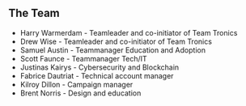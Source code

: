 ## The Team
* Harry Warmerdam - Teamleader and co-initiator of Team Tronics
* Drew Wise - Teamleader and co-initiator of Team Tronics
* Samuel Austin - Teammanager Education and Adoption
* Scott Faunce - Teammanager Tech/IT
* Justinas Kairys - Cybersecurity and Blockchain
* Fabrice Dautriat - Technical account manager
* Kilroy Dillon - Campaign manager
* Brent Norris - Design and education





